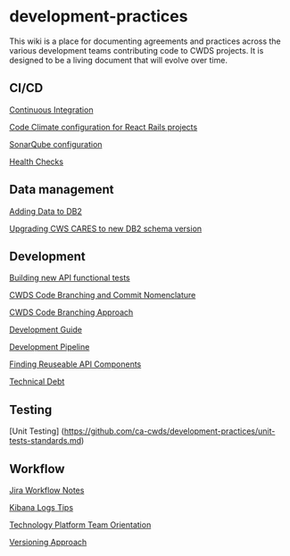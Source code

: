 # development-practices

This wiki is a place for documenting agreements and practices across the various development teams contributing code to CWDS projects. It is designed to be a living document that will evolve over time.

## CI/CD
[Continuous Integration](https://github.com/ca-cwds/development-practices/blob/master/continuous_integration.md)

[Code Climate configuration for React Rails projects](https://github.com/ca-cwds/development-practices/wiki/Code-Climate-configuration-for-React-Rails-projects)

[SonarQube configuration](https://github.com/ca-cwds/development-practices/wiki/SonarQube-configuration)

[Health Checks](health_checks.md)

## Data management
[Adding Data to DB2](https://github.com/ca-cwds/development-practices/wiki/Adding-Data-to-DB2)

[Upgrading CWS CARES to new DB2 schema version](https://github.com/ca-cwds/development-practices/wiki/Upgrading-CWS-CARES-to-new-DB2-schema-version)

## Development
[Building new API functional tests](https://github.com/ca-cwds/development-practices/wiki/Building-new-API-functional-tests)

[CWDS Code Branching and Commit Nomenclature](https://github.com/ca-cwds/development-practices/blob/master/git_branch_and_commits.md)

[CWDS Code Branching Approach](https://github.com/ca-cwds/development-practices/wiki/CWDS-Code-Branching-Approach)

[Development Guide](https://github.com/ca-cwds/development-practices/wiki/Development-Guide)

[Development Pipeline](https://github.com/ca-cwds/development-practices/wiki/Development-Pipeline)

[Finding Reuseable API Components](https://github.com/ca-cwds/development-practices/wiki/Finding-Reuseable-API-Components)

[Technical Debt](https://github.com/ca-cwds/development-practices/wiki/Technical-Debt)

## Testing
[Unit Testing] (https://github.com/ca-cwds/development-practices/unit-tests-standards.md)

## Workflow
[Jira Workflow Notes](https://github.com/ca-cwds/development-practices/wiki/Jira-Workflow-Notes)

[Kibana Logs Tips](https://github.com/ca-cwds/development-practices/wiki/Kibana-Logs-Tips)

[Technology Platform Team Orientation](https://github.com/ca-cwds/development-practices/wiki/Technology-Platform-Team-Orientation)

[Versioning Approach](https://github.com/ca-cwds/development-practices/wiki/Versioning-Approach)
